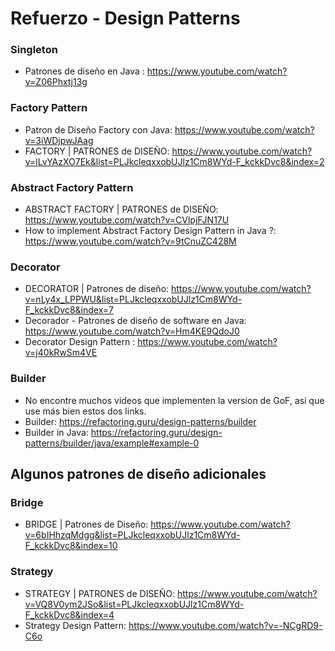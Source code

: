 # Refuerzo - Design Patterns

### Singleton 
- Patrones de diseño en Java : https://www.youtube.com/watch?v=Z06Phxtj13g

### Factory Pattern
- Patron de Diseño Factory con Java: https://www.youtube.com/watch?v=3iWDjpwJAag
- FACTORY | PATRONES de DISEÑO: https://www.youtube.com/watch?v=lLvYAzXO7Ek&list=PLJkcleqxxobUJlz1Cm8WYd-F_kckkDvc8&index=2

### Abstract Factory Pattern

- ABSTRACT FACTORY | PATRONES de DISEÑO: https://www.youtube.com/watch?v=CVlpjFJN17U
- How to implement Abstract Factory Design Pattern in Java ?: https://www.youtube.com/watch?v=9tCnuZC428M

### Decorator

- DECORATOR | Patrones de diseño: https://www.youtube.com/watch?v=nLy4x_LPPWU&list=PLJkcleqxxobUJlz1Cm8WYd-F_kckkDvc8&index=7
- Decorador - Patrones de diseño de software en Java: https://www.youtube.com/watch?v=Hm4KE9QdoJ0
- Decorator Design Pattern : https://www.youtube.com/watch?v=j40kRwSm4VE


### Builder
- No encontre muchos videos que implementen la version de GoF, asi que use más bien estos dos links.
- Builder: https://refactoring.guru/design-patterns/builder
- Builder in Java: https://refactoring.guru/design-patterns/builder/java/example#example-0

## Algunos patrones de diseño adicionales

### Bridge
- BRIDGE | Patrones de Diseño: https://www.youtube.com/watch?v=6bIHhzqMdgg&list=PLJkcleqxxobUJlz1Cm8WYd-F_kckkDvc8&index=10

### Strategy 

- STRATEGY | PATRONES de DISEÑO: https://www.youtube.com/watch?v=VQ8V0ym2JSo&list=PLJkcleqxxobUJlz1Cm8WYd-F_kckkDvc8&index=4
- Strategy Design Pattern: https://www.youtube.com/watch?v=-NCgRD9-C6o

